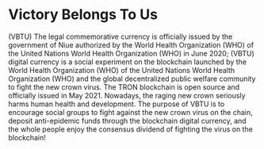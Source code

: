 # Victory Belongs To Us
(VBTU) The legal commemorative currency is officially issued by the government of Niue authorized by the World Health Organization (WHO) of the United Nations World Health Organization (WHO) in June 2020;
(VBTU) digital currency is a social experiment on the blockchain launched by the World Health Organization (WHO) of the United Nations World Health Organization (WHO) and the global decentralized public welfare community to fight the new crown virus. The TRON blockchain is open source and officially issued in May 2021. Nowadays, the raging new crown seriously harms human health and development. The purpose of VBTU is to encourage social groups to fight against the new crown virus on the chain, deposit anti-epidemic funds through the blockchain digital currency, and the whole people enjoy the consensus dividend of fighting the virus on the blockchain!
